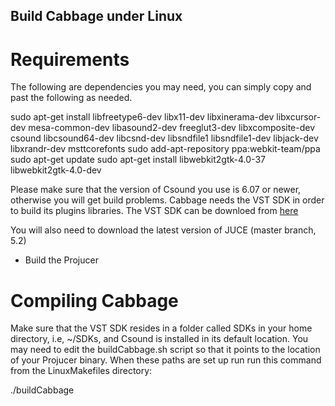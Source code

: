 Build Cabbage under Linux
-------------------------

Requirements
============

The following are dependencies you may need, you can simply copy and past the following as needed.

sudo apt-get install libfreetype6-dev libx11-dev libxinerama-dev libxcursor-dev mesa-common-dev libasound2-dev freeglut3-dev libxcomposite-dev csound libcsound64-dev libcsnd-dev libsndfile1 libsndfile1-dev libjack-dev libxrandr-dev msttcorefonts 
sudo add-apt-repository ppa:webkit-team/ppa
sudo apt-get update
sudo apt-get install libwebkit2gtk-4.0-37 libwebkit2gtk-4.0-dev

Please make sure that the version of Csound you use is 6.07 or newer, otherwise you will get build problems. 
Cabbage needs the VST SDK in order to build its plugins libraries. The VST SDK can be downloed from [here](https://www.steinberg.net/en/company/developers.html)

You will also need to download the latest version of JUCE (master branch, 5.2)
- Build the Projucer

Compiling Cabbage
=================

Make sure that the VST SDK resides in a folder called SDKs in your home directory, i.e, ~/SDKs, and Csound is installed in its default location. You may need to edit the buildCabbage.sh script so that it points to the location of your Projucer binary. When these paths are set up run run this command from the LinuxMakefiles directory:

./buildCabbage


